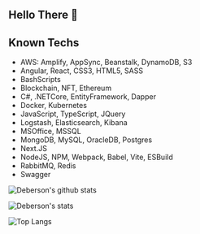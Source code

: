 ## Hello There 🌱

## Known Techs

- AWS: Amplify, AppSync, Beanstalk, DynamoDB, S3
- Angular, React, CSS3, HTML5, SASS
- BashScripts
- Blockchain, NFT, Ethereum
- C#, .NETCore, EntityFramework, Dapper
- Docker, Kubernetes
- JavaScript, TypeScript, JQuery
- Logstash, Elasticsearch, Kibana
- MSOffice, MSSQL
- MongoDB, MySQL, OracleDB, Postgres
- Next.JS
- NodeJS, NPM, Webpack, Babel, Vite, ESBuild
- RabbitMQ, Redis
- Swagger

![Deberson's github stats](https://github-readme-stats.vercel.app/api?username=debersonpaula&show_icons=true&count_private=true&theme=dark)

![Deberson's stats](https://github-readme-streak-stats.herokuapp.com/?user=debersonpaula&theme=dark)

![Top Langs](https://github-readme-stats.vercel.app/api/top-langs/?username=debersonpaula&langs_count=10&layout=compact&theme=dark)

